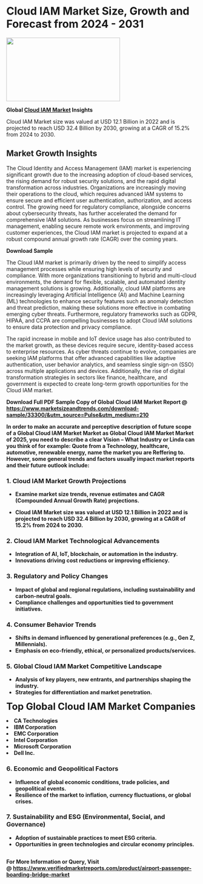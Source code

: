 <H1>Cloud IAM Market Size, Growth and Forecast from 2024 - 2031</H1><img class="aligncenter size-medium wp-image-584254" src="https://thirdeyenews.in/wp-content/uploads/2024/09/Global-Market-Research-300x168.jpeg" alt="" width="300" height="168" /><p><strong>Global&nbsp;<a href="https://www.marketsizeandtrends.com/download-sample/33300/&amp;utm_source=Pulse&amp;utm_medium=210">Cloud IAM Market</a> Insights</strong></p><p>Cloud IAM Market size was valued at USD 12.1 Billion in 2022 and is projected to reach USD 32.4 Billion by 2030, growing at a CAGR of 15.2% from 2024 to 2030.</p><p><h2>Market Growth Insights</h2> <p>The Cloud Identity and Access Management (IAM) market is experiencing significant growth due to the increasing adoption of cloud-based services, the rising demand for robust security solutions, and the rapid digital transformation across industries. Organizations are increasingly moving their operations to the cloud, which requires advanced IAM systems to ensure secure and efficient user authentication, authorization, and access control. The growing need for regulatory compliance, alongside concerns about cybersecurity threats, has further accelerated the demand for comprehensive IAM solutions. As businesses focus on streamlining IT management, enabling secure remote work environments, and improving customer experiences, the Cloud IAM market is projected to expand at a robust compound annual growth rate (CAGR) over the coming years.</p> <p><strong>Download Sample</strong></p> <p>The Cloud IAM market is primarily driven by the need to simplify access management processes while ensuring high levels of security and compliance. With more organizations transitioning to hybrid and multi-cloud environments, the demand for flexible, scalable, and automated identity management solutions is growing. Additionally, cloud IAM platforms are increasingly leveraging Artificial Intelligence (AI) and Machine Learning (ML) technologies to enhance security features such as anomaly detection and threat prediction, making these solutions more effective in combating emerging cyber threats. Furthermore, regulatory frameworks such as GDPR, HIPAA, and CCPA are compelling businesses to adopt Cloud IAM solutions to ensure data protection and privacy compliance.</p> <p>The rapid increase in mobile and IoT device usage has also contributed to the market growth, as these devices require secure, identity-based access to enterprise resources. As cyber threats continue to evolve, companies are seeking IAM platforms that offer advanced capabilities like adaptive authentication, user behavior analytics, and seamless single sign-on (SSO) across multiple applications and devices. Additionally, the rise of digital transformation strategies in sectors like finance, healthcare, and government is expected to create long-term growth opportunities for the Cloud IAM market.</p> <p><strong></p><p><span class=""><strong>Download Full PDF Sample Copy of Global Cloud IAM Market Report</strong> @ <a href="https://www.marketsizeandtrends.com/download-sample/33300/&amp;utm_source=Pulse&amp;utm_medium=210" target="_blank">https://www.marketsizeandtrends.com/download-sample/33300/&amp;utm_source=Pulse&amp;utm_medium=210</a></span></p><p>In order to make an accurate and perceptive description of future scope of a Global&nbsp;Cloud IAM Market Market as Global&nbsp;Cloud IAM Market Market of 2025, you need to describe a clear Vision &ndash; What Industry or Linda can you think of for example: Quote from a Technology, healthcare, automotive, renewable energy, name the market you are Reffering to. However, some general trends and factors usually impact market reports and their future outlook include:</p><h3>1.&nbsp;<strong>Cloud IAM Market Growth Projections</strong></h3><ul><li>Examine market size trends, revenue estimates and CAGR (Compounded Annual Growth Rate) projections.</li><li><p>Cloud IAM Market size was valued at USD 12.1 Billion in 2022 and is projected to reach USD 32.4 Billion by 2030, growing at a CAGR of 15.2% from 2024 to 2030.</p></li></ul><h3>2.&nbsp;<strong>Cloud IAM Market Technological Advancements</strong></h3><ul><li>Integration of AI, IoT, blockchain, or automation in the industry.</li><li>Innovations driving cost reductions or improving efficiency.</li></ul><h3>3.&nbsp;<strong>Regulatory and Policy Changes</strong></h3><ul><li>Impact of global and regional regulations, including sustainability and carbon-neutral goals.</li><li>Compliance challenges and opportunities tied to government initiatives.</li></ul><h3>4.&nbsp;<strong>Consumer Behavior Trends</strong></h3><ul><li>Shifts in demand influenced by generational preferences (e.g., Gen Z, Millennials).</li><li>Emphasis on eco-friendly, ethical, or personalized products/services.</li></ul><h3>5.&nbsp;<strong>Global Cloud IAM Market Competitive Landscape</strong></h3><ul><li>Analysis of key players, new entrants, and partnerships shaping the industry.</li><li>Strategies for differentiation and market penetration.</li></ul><p data-pm-slice="1 1 []"><span style="color: inherit; font-family: inherit; font-size: 25px;">Top Global Cloud IAM Market Companies</span></p><div class="" data-test-id=""><p><li>CA Technologies</li><li> IBM Corporation</li><li> EMC Corporation</li><li> Intel Corporation</li><li> Microsoft Corporation</li><li> Dell Inc.</li></p></div><h3>6.&nbsp;<strong>Economic and Geopolitical Factors</strong></h3><ul><li>Influence of global economic conditions, trade policies, and geopolitical events.</li><li>Resilience of the market to inflation, currency fluctuations, or global crises.</li></ul><h3>7.&nbsp;<strong>Sustainability and ESG (Environmental, Social, and Governance)</strong></h3><ul><li>Adoption of sustainable practices to meet ESG criteria.</li><li>Opportunities in green technologies and circular economy principles.</li></ul><h2><strong style="font-size: 14px;">For More Information or Query, Visit @&nbsp;</strong><a style="background-color: #ffffff; font-size: 14px;" href="https://www.marketsizeandtrends.com/report/cloud-iam-market/" target="_blank">https://www.verifiedmarketreports.com/product/airport-passenger-boarding-bridge-market</a></h2>
